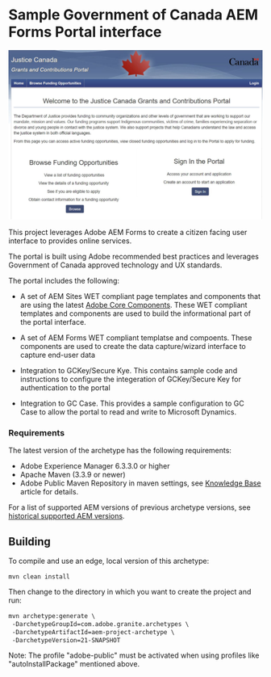 # Sample Government of Canada AEM Forms Portal interface

![](https://github.com/jcharbon2008/AdobePortal/blob/master/GCPortal.JPG)


This project leverages Adobe AEM Forms to create a citizen facing user interface to provides online services.

The portal is built using Adobe recommended best practices and leverages Government of Canada approved technology and UX standards.

The portal includes the following:

* A set of AEM Sites WET compliant page templates and components that are using the latest [Adobe Core Components](https://docs.adobe.com/content/help/en/experience-manager-core-components/using/introduction.html). These WET compliant templates and components are used to build the informational part of the portal interface.

* A set of AEM Forms WET compliant templatse and compoents. These components are used to create the data capture/wizard interface to capture end-user data

* Integration to GCKey/Secure Kye. This contains sample code and instructions to configure the integeration of GCKey/Secure Key for authentication to the portal

* Integration to GC Case. This provides a sample configuration to GC Case to allow the portal to read and write to Microsoft Dynamics.

### Requirements

The latest version of the archetype has the following requirements:

* Adobe Experience Manager 6.3.3.0 or higher
* Apache Maven (3.3.9 or newer)
* Adobe Public Maven Repository in maven settings, see [Knowledge Base](https://helpx.adobe.com/experience-manager/kb/SetUpTheAdobeMavenRepository.html) article for details.

For a list of supported AEM versions of previous archetype versions, see [historical supported AEM versions](VERSIONS.md).

## Building

To compile and use an edge, local version of this archetype:

    mvn clean install

Then change to the directory in which you want to create the project and run:

    mvn archetype:generate \
     -DarchetypeGroupId=com.adobe.granite.archetypes \
     -DarchetypeArtifactId=aem-project-archetype \
     -DarchetypeVersion=21-SNAPSHOT

Note: The profile "adobe-public" must be activated when using profiles like "autoInstallPackage" mentioned above.
